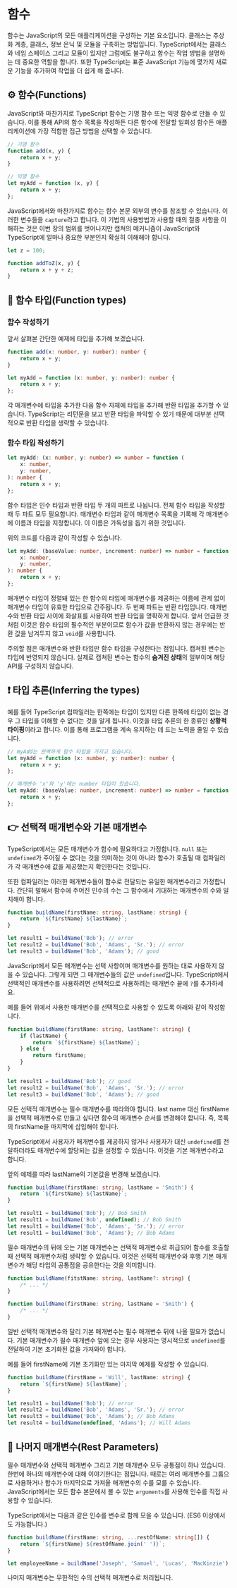 # 함수

함수는 JavaScript의 모든 애플리케이션을 구성하는 기본 요소입니다.
클래스는 추상화 계층, 클래스, 정보 은닉 및 모듈을 구축하는 방법입니다.
TypeScript에서는 클래스와 네임 스페이스 그리고 모듈이 있지만 그럼에도 불구하고 함수는 작업 방법을 설명하는 데 중요한 역할을 합니다.
또한 TypeScript는 표준 JavaScript 기능에 몇가지 새로운 기능을 추가하여 작업을 더 쉽게 해 줍니다.

## ⚙ 함수(Functions)

JavaScript와 마찬가지로 TypeScript 함수는 기명 함수 또는 익명 함수로 만들 수 있습니다.
이를 통해 API의 함수 목록을 작성하든 다른 함수에 전달할 일회성 함수든 애플리케이션에 가장 적합한 접근 방법을 선택할 수 있습니다.

```typescript
// 기명 함수
function add(x, y) {
    return x + y;
}

// 익명 함수
let myAdd = function (x, y) {
    return x + y;
};
```

JavaScript에서와 마찬가지로 함수는 함수 본문 외부의 변수를 참조할 수 있습니다.
이러한 변수들을 `capture`라고 합니다.
이 기법의 사용방법과 사용할 때의 절충 사항을 이해하는 것은 이번 장의 범위를 벗어나지만
캡쳐의 메커니즘이 JavaScript와 TypeScript에 얼마나 중요한 부분인지 확실히 이해해야 합니다.

```typescript
let z = 100;

function addToZ(x, y) {
    return x + y + z;
}
```

####

## 📝 함수 타입(Function types)

### 함수 작성하기

앞서 살펴본 간단한 예제에 타입을 추가해 보겠습니다.

```typescript
function add(x: number, y: number): number {
    return x + y;
}

let myAdd = function (x: number, y: number): number {
    return x + y;
};
```

각 매개변수에 타입을 추가한 다음 함수 자체에 타입을 추가해 반환 타입을 추가할 수 있습니다.
TypeScript는 리턴문을 보고 반환 타입을 파악할 수 있기 때문에 대부분 선택적으로 반환 타입을 생략할 수 있습니다.

### 함수 타입 작성하기

```typescript
let myAdd: (x: number, y: number) => number = function (
    x: number,
    y: number,
): number {
    return x + y;
};
```

함수 타입은 인수 타입과 반환 타입 두 개의 파트로 나뉩니다.
전체 함수 타입을 작성할 때 두 파트 모두 필요합니다.
매개변수 타입과 같이 매개변수 목록을 기록해 각 매개변수에 이름과 타입을 지정합니다.
이 이름은 가독성을 돕기 위한 것입니다.

위의 코드를 다음과 같이 작성할 수 있습니다.

```typescript
let myAdd: (baseValue: number, increment: number) => number = function (
    x: number,
    y: number,
): number {
    return x + y;
};
```

매개변수 타입이 정렬돼 있는 한 함수의 타입에 매개변수를 제공하는 이름에 관계 없이 매개변수 타입이 유효한 타입으로 간주됩니다.
두 번째 파트는 반환 타입입니다.
매개변수와 반환 타입 사이에 화살표를 사용하여 반환 타입을 명확하게 합니다.
앞서 언급한 것처럼 이것은 함수 타입의 필수적인 부분이므로 함수가 값을 반환하지 않는 경우에는 반환 값을 남겨두지 않고 `void`를 사용합니다.

주의할 점은 매개변수와 반환 타입만 함수 타입을 구성한다는 점입니다.
캡쳐된 변수는 타입에 반영되지 않습니다.
실제로 캡쳐된 변수는 함수의 **숨겨진 상태**의 일부이며 해당 API를 구성하지 않습니다.

####

## ❗ 타입 추론(Inferring the types)

예를 들어 TypeScript 컴파일러는 한쪽에는 타입이 있지만 다른 한쪽에 타입이 없는 경우 그 타입을 이해할 수 없다는 것을 알게 됩니다.
이것을 타입 추론의 한 종류인 **상황적 타이핑**이라고 합니다. 이를 통해 프로그램을 계속 유지하는 데 드는 노력을 줄일 수 있습니다.

```typescript
// myAdd는 완벽하게 함수 타입을 가지고 있습니다.
let myAdd = function (x: number, y: number): number {
    return x + y;
};

// 매개변수 'x'와 'y'에는 number 타입이 있습니다.
let myAdd: (baseValue: number, increment: number) => number = function (x, y) {
    return x + y;
};
```

####

## 👉 선택적 매개변수와 기본 매개변수

TypeScript에서는 모든 매개변수가 함수에 필요하다고 가정합니다.
`null` 또는 `undefined`가 주어질 수 없다는 것을 의미하는 것이 아니라 함수가 호출될 때 컴파일러가 각 매개변수에 값을 제공했는지 확인한다는 것입니다.

또한 컴파일러는 이러한 매개변수들이 함수로 전달되는 유일한 매개변수라고 가정합니다.
간단히 말해서 함수에 주어진 인수의 수는 그 함수에서 기대하는 매개변수의 수와 일치해야 합니다.

```typescript
function buildName(firstName: string, lastName: string) {
    return `${firstName} ${lastName}`;
}

let result1 = buildName('Bob'); // error
let result2 = buildName('Bob', 'Adams', 'Sr.'); // error
let result3 = buildName('Bob', 'Adams'); // good
```

JavaScript에서 모든 매개변수는 선택 사항이며 매개변수를 원하는 대로 사용하지 않을 수 있습니다.
그렇게 되면 그 매개변수들의 값은 `undefined`입니다.
TypeScript에서 선택적인 매개변수를 사용하려면 선택적으로 사용하려는 매개변수 끝에 `?`를 추가하세요.

예를 들어 위에서 사용한 매개변수를 선택적으로 사용할 수 있도록 아래와 같이 작성합니다.

```typescript
function buildName(firstName: string, lastName?: string) {
    if (lastName) {
        return `${firstName} ${lastName}`;
    } else {
        return firstName;
    }
}

let result1 = buildName('Bob'); // good
let result2 = buildName('Bob', 'Adams', 'Sr.'); // error
let result3 = buildName('Bob', 'Adams'); // good
```

모든 선택적 매개변수는 필수 매개변수를 따라와야 합니다.
last name 대신 firstName을 선택적 매개변수로 만들고 싶다면 함수의 매개변수 순서를 변경해야 합니다.
즉, 목록의 firstName을 마지막에 삽입해야 합니다.

TypeScript에서 사용자가 매개변수를 제공하지 않거나 사용자가 대신 `undefined`를 전달하더라도 매개변수에 할당되는 값을 설정할 수 있습니다.
이것을 기본 매개변수라고 합니다.

앞의 예제를 따라 lastName의 기본값을 변경해 보겠습니다.

```typescript
function buildName(firstName: string, lastName = 'Smith') {
    return `${firstName} ${lastName}`;
}

let result1 = buildName('Bob'); // Bob Smith
let result1 = buildName('Bob', undefined); // Bob Smith
let result1 = buildName('Bob', 'Adams', 'Sr.'); // error
let result1 = buildName('Bob', 'Adams'); // Bob Adams
```

필수 매개변수의 뒤에 오는 기본 매개변수는 선택적 매개변수로 취급되어 함수를 호출할 때 선택적 매개변수처럼 생략할 수 있습니다.
이것은 선택적 매개변수와 후행 기본 매개변수가 해당 타입의 공통점을 공유한다는 것을 의미합니다.

```typescript
function buildName(fitstName: string, lastName?: string) {
    /* ... */
}
```

```typescript
function buildName(firstName: string, lastName = 'Smith') {
    /* ... */
}
```

일반 선택적 매개변수와 달리 기본 매개변수는 필수 매개변수 뒤에 나올 필요가 없습니다.
기본 매개변수가 필수 매개변수 앞에 오는 경우 사용자는 명시적으로 `undefined`를 전달하여 기본 초기화된 값을 가져와야 합니다.

예를 들어 firstName에 기본 초기화만 있는 마지막 예제를 작성할 수 있습니다.

```typescript
function buildName(firstName = 'Will', lastName: string) {
    return `${firstName} ${lastName}`;
}

let result1 = buildName('Bob'); // error
let result2 = buildName('Bob', 'Adams', 'Sr.'); // error
let result3 = buildName('Bob', 'Adams'); // Bob Adams
let result4 = buildName(undefined, 'Adams'); // Will Adams
```

####

## 💭 나머지 매개변수(Rest Parameters)

필수 매개변수와 선택적 매개변수 그리고 기본 매개변수 모두 공통점이 하나 있습니다.
한번에 하나의 매개변수에 대해 이야기한다는 점입니다.
때로는 여러 매개변수를 그룹으로 사용하거나 함수가 마지막으로 가져올 매개변수의 수를 모를 수 있습니다.
JavaScript에서는 모든 함수 본문에서 볼 수 있는 `arguments`를 사용해 인수를 직접 사용할 수 있습니다.

TypeScript에서는 다음과 같은 인수를 변수로 함께 모을 수 있습니다. (ES6 이상에서도 가능합니다.)

```typescript
function buildName(firstName: string, ...restOfName: string[]) {
    return `${firstName} ${restOfName.join(' ')}`;
}

let employeeName = buildName('Joseph', 'Samuel', 'Lucas', 'MacKinzie');
```

나머지 매개변수는 무한적인 수의 선택적 매개변수로 처리됩니다.
